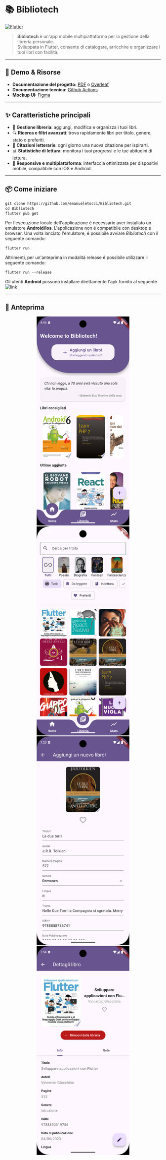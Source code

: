 # 📚 Bibliotech

[![Flutter](https://img.shields.io/badge/flutter-v3.19.6-blue?logo=flutter)](https://flutter.dev/)

> **Bibliotech** è un'app mobile multipiattaforma per la gestione della libreria personale.  
> Sviluppata in Flutter, consente di catalogare, arricchire e organizzare i tuoi libri con facilità.

---

## 🚀 Demo & Risorse

- **Documentazione del progetto:** [PDF](docs/RELAZIONE_GRUPPO_17.pdf) o [Overleaf](https://www.overleaf.com/read/ryzhknrbptmc#f3aa6c)
- **Documentazione tecnica:** [Github Actions](https://emanueletocci.github.io/Bibliotech/)
- **Mockup UI:** [Figma](https://www.figma.com/design/QSPCMmoPRzGiIP1bdn78C8/Mobile-Programming?node-id=0-1&t=kzEEztlGSt7d5SN1-1)

---

## ✨ Caratteristiche principali

- 📖 **Gestione libreria**: aggiungi, modifica e organizza i tuoi libri.
- 🔍 **Ricerca e filtri avanzati**: trova rapidamente libri per titolo, genere, stato o preferiti.
- 💬 **Citazioni letterarie**: ogni giorno una nuova citazione per ispirarti.
- 📊 **Statistiche di lettura**: monitora i tuoi progressi e le tue abitudini di lettura.
- 📱 **Responsive e multipiattaforma**: interfaccia ottimizzata per dispositivi mobile, compatibile con iOS e Android.


---


## 📦 Come iniziare

```
git clone https://github.com/emanueletocci/Bibliotech.git
cd Bibliotech
flutter pub get
```
Per l'esecuzione locale dell'applicazione é necessario aver installato un emulatore **Android/Ios**. L'applicazione non é compatibile con desktop e browser. Una volta lanciato l'emulatore, é possibile avviare *Bibliotech* con il seguente comando:

```
flutter run
```

Altrimenti, per un'anteprima in modalitá release é possibile utilizzare il seguente comando:

```
flutter run --release
```

Gli utenti **Android** possono installare direttamente l'apk fornito al seguente ![link](https://github.com/emanueletocci/Bibliotech/releases/tag/android)

---

## 📱 Anteprima

<p align="center">
  <img src="assets/images/preview/homepage.png" alt="Screenshot Bibliotech" width="300"/>
  <img src="assets/images/preview/libreria.png" alt="Screenshot Bibliotech" width="300"/>
  <img src="assets/images/preview/aggiuntaModifica.png" alt="Screenshot Bibliotech" width="300"/>
  <img src="assets/images/preview/dettaglio-libro.png" alt="Screenshot Bibliotech" width="300"/>

</p>

